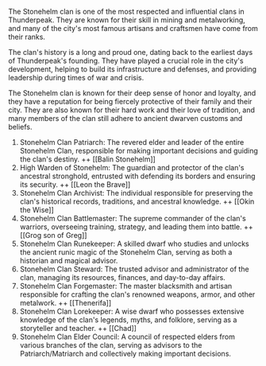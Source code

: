 The Stonehelm clan is one of the most respected and influential clans in Thunderpeak. They are known for their skill in mining and metalworking, and many of the city's most famous artisans and craftsmen have come from their ranks.

The clan's history is a long and proud one, dating back to the earliest days of Thunderpeak's founding. They have played a crucial role in the city's development, helping to build its infrastructure and defenses, and providing leadership during times of war and crisis.

The Stonehelm clan is known for their deep sense of honor and loyalty, and they have a reputation for being fiercely protective of their family and their city. They are also known for their hard work and their love of tradition, and many members of the clan still adhere to ancient dwarven customs and beliefs.


1. Stonehelm Clan Patriarch: The revered elder and leader of the entire Stonehelm Clan, responsible for making important decisions and guiding the clan's destiny. ++ [[Balin Stonehelm]]
2. High Warden of Stonehelm: The guardian and protector of the clan's ancestral stronghold, entrusted with defending its borders and ensuring its security. ++ [[Leon the Brave]]
3. Stonehelm Clan Archivist: The individual responsible for preserving the clan's historical records, traditions, and ancestral knowledge. ++ [[Okin the Wise]]
4. Stonehelm Clan Battlemaster: The supreme commander of the clan's warriors, overseeing training, strategy, and leading them into battle. ++ [[Grog son of Greg]]
5. Stonehelm Clan Runekeeper: A skilled dwarf who studies and unlocks the ancient runic magic of the Stonehelm Clan, serving as both a historian and magical advisor.
6. Stonehelm Clan Steward: The trusted advisor and administrator of the clan, managing its resources, finances, and day-to-day affairs.
7. Stonehelm Clan Forgemaster: The master blacksmith and artisan responsible for crafting the clan's renowned weapons, armor, and other metalwork. ++ [[Thenerifa]]
8. Stonehelm Clan Lorekeeper: A wise dwarf who possesses extensive knowledge of the clan's legends, myths, and folklore, serving as a storyteller and teacher. ++ [[Chad]]
10. Stonehelm Clan Elder Council: A council of respected elders from various branches of the clan, serving as advisors to the Patriarch/Matriarch and collectively making important decisions.